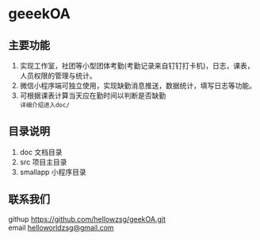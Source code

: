 # geeekOA
## 主要功能
1. 实现工作室，社团等小型团体考勤(考勤记录来自钉钉打卡机)，日志，课表，人员权限的管理与统计。  
2. 微信小程序端可独立使用，实现缺勤消息推送，数据统计，填写日志等功能。  
3. 可根据课表计算当天应在勤时间以判断是否缺勤  
`详细介绍进入doc/`
## 目录说明
1. doc  文档目录  
2. src  项目主目录  
3. smallapp 小程序目录
## 联系我们
githup https://github.com/hellowzsg/geekOA.git  
email helloworldzsg@gmail.com
